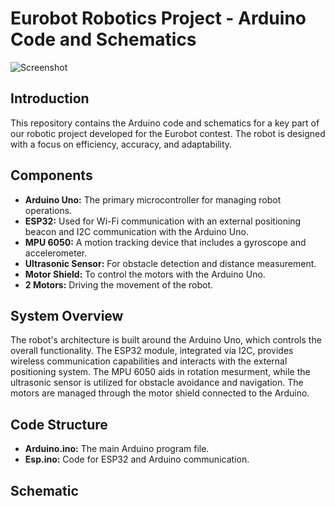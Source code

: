 # Eurobot Robotics Project - Arduino Code and Schematics
![Screenshot]([http://url/to/img.png](https://github.com/TardyNoe/ECAM_Eurobot_2024_TeamErasmus/blob/main/Robot/3D.png?raw=true))
## Introduction

This repository contains the Arduino code and schematics for a key part of our robotic project developed for the Eurobot contest. The robot is designed with a focus on efficiency, accuracy, and adaptability.

## Components

- **Arduino Uno:** The primary microcontroller for managing robot operations.
- **ESP32:** Used for Wi-Fi communication with an external positioning beacon and I2C communication with the Arduino Uno.
- **MPU 6050:** A motion tracking device that includes a gyroscope and accelerometer.
- **Ultrasonic Sensor:** For obstacle detection and distance measurement.
- **Motor Shield:** To control the motors with the Arduino Uno.
- **2 Motors:** Driving the movement of the robot.

## System Overview

The robot's architecture is built around the Arduino Uno, which controls the overall functionality. The ESP32 module, integrated via I2C, provides wireless communication capabilities and interacts with the external positioning system. The MPU 6050 aids in rotation mesurment, while the ultrasonic sensor is utilized for obstacle avoidance and navigation. The motors are managed through the motor shield connected to the Arduino.

## Code Structure

- **Arduino.ino:** The main Arduino program file.
- **Esp.ino:** Code for ESP32 and Arduino communication.

## Schematic
